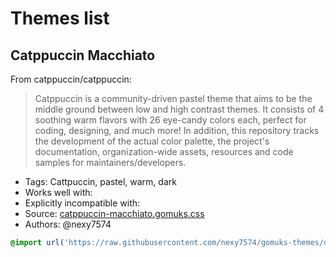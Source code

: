 # Themes list

<!-- 
## Theme name

A short description of the theme.

* Tags: tag1, tag2
* Works well with: *any themes your theme is known to work well with*
* Explicitly incompatible with: *any themes your theme is known to be incompatible with*
* Source: [theme-name.gomuks.css](themes/theme-name.gomuks.css)
* Authors: *your github name*

```css
@import url('https://raw.githubusercontent.com/nexy7574/gomuks-themes/dev/themes/<theme-name.gomuks.css>');
```
-->

## Catppuccin Macchiato

From catppuccin/catppuccin:

> Catppuccin is a community-driven pastel theme that aims to be the middle ground between low and high contrast themes. It consists of 4 soothing warm flavors with 26 eye-candy colors each, perfect for coding, designing, and much more! In addition, this repository tracks the development of the actual color palette, the project's documentation, organization-wide assets, resources and code samples for maintainers/developers.

* Tags: Cattpuccin, pastel, warm, dark
* Works well with:
* Explicitly incompatible with:
* Source: [catppuccin-macchiato.gomuks.css](themes/catppuccin-macchiato.gomuks.css)
* Authors: @nexy7574

```css
@import url('https://raw.githubusercontent.com/nexy7574/gomuks-themes/dev/themes/catppuccin-macchiato.gomuks.css');
```
